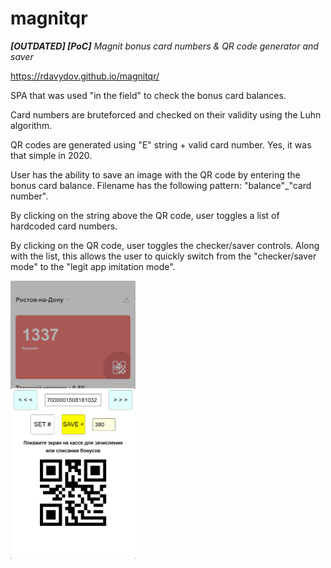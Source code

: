 # magnitqr

***[OUTDATED] [PoC]** Magnit bonus card numbers &amp; QR code generator and saver*

https://rdavydov.github.io/magnitqr/

SPA that was used "in the field" to check the bonus card balances.

Card numbers are bruteforced and checked on their validity using the Luhn algorithm.

QR codes are generated using "E" string + valid card number. Yes, it was that simple in 2020.

User has the ability to save an image with the QR code by entering the bonus card balance. Filename has the following pattern: "balance"_"card number".

By clicking on the string above the QR code, user toggles a list of hardcoded card numbers.

By clicking on the QR code, user toggles the checker/saver controls. Along with the list, this allows the user to quickly switch from the "checker/saver mode" to the "legit app imitation mode".

<img src="https://github.com/rdavydov/magnitqr/blob/main/screenshot.jpeg?raw=true" alt="screenshot" width="200"/>
